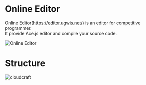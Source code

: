 # Online Editor
Online Editor(https://editor.ugwis.net/) is an editor for competitive programmer.  
It provide Ace.js editor and compile your source code.  

![Online Editor](https://raw.githubusercontent.com/ugwis/online-editor/master/editor.png "Online Editor")

# Structure
![cloudcraft](https://raw.githubusercontent.com/ugwis/online-editor/master/cloudcraft.png "cloudfraft")
